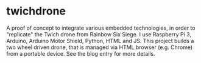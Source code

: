 # twichdrone
A proof of concept to integrate various embedded technologies, in order to "replicate" the Twich drone from Rainbow Six Siege. I use Raspberry Pi 3, Arduino, Arduino Motor Shield, Python, HTML and JS. This project builds a two wheel driven drone, that is managed via HTML browser (e.g. Chrome) from a portable device. See the blog entry for more details.

